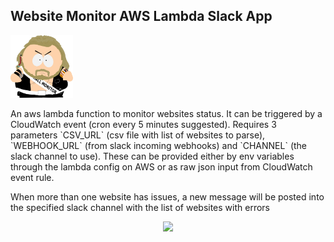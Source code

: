 ## Website Monitor AWS Lambda Slack App

<p align="left">
  <img src="./assets/avatar.jpg" width="100" alt="avatar"/>
</p>
An aws lambda function to monitor websites status.
It can be triggered by a CloudWatch event (cron every 5 minutes suggested).
Requires 3 parameters `CSV_URL` (csv file with list of websites to parse), `WEBHOOK_URL` (from slack incoming webhooks) and `CHANNEL` (the slack channel to use).
These can be provided either by env variables through the lambda config on AWS or as raw json input from CloudWatch event rule.

When more than one website has issues, a new message will be posted into the specified slack channel with the list of websites with errors

<p align="center">
  <img src="http://ns3003669.ip-37-187-17.eu/img/monitor_lambda_slack_thumb.png"/>
</p>

